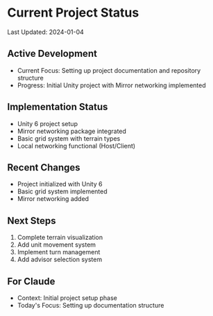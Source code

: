 # Current Project Status
Last Updated: 2024-01-04

## Active Development
- Current Focus: Setting up project documentation and repository structure
- Progress: Initial Unity project with Mirror networking implemented

## Implementation Status
- Unity 6 project setup
- Mirror networking package integrated
- Basic grid system with terrain types
- Local networking functional (Host/Client)

## Recent Changes
- Project initialized with Unity 6
- Basic grid system implemented
- Mirror networking added

## Next Steps
1. Complete terrain visualization
2. Add unit movement system
3. Implement turn management
4. Add advisor selection system

## For Claude
- Context: Initial project setup phase
- Today's Focus: Setting up documentation structure
